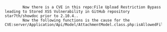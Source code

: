 
            Now there is a CVE in this repo:File Upload Restriction Bypass leading to Stored XSS Vulnerability in GitHub repository star7th/showdoc prior to 2.10.4..
            Now the following functions is the cause for the CVE:server/Application/Api/Model/AttachmentModel.class.php:isAllowedFilename();server/Application/Api/Model/AttachmentModel.class.php:upload();server/Application/Api/Model/AttachmentModel.class.php:upload();
            